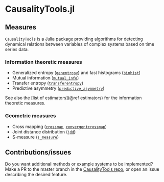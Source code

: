 # CausalityTools.jl

## Measures

`CausalityTools` is a Julia package providing algorithms for detecting dynamical relations 
between variables of complex systems based on time series data.

### Information theoretic measures

- Generalized entropy ([`genentropy`](@ref)) and fast histograms ([`binhist`](@ref))
- Mutual information ([`mutual_info`](@ref))
- Transfer entropy ([`transferentropy`](@ref))
- Predictive asymmetry ([`predictive_asymmetry`](@ref))

See also the [list of estimators](@ref estimators) for the information theoretic measures.

### Geometric measures

- Cross mapping ([`crossmap`](@ref), [`convergentcrossmap`](@ref))
- Joint distance distribution ([`jdd`](@ref))
- S-measure ([`s_measure`](@ref))

## Contributions/issues

Do you want additional methods or example systems to be implemented? Make a PR to the 
master branch in the 
[CausalityTools repo](https://github.com/JuliaDynamics/CausalityTools.jl), or open an 
issue describing the desired feature.
